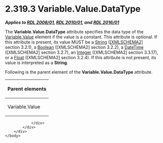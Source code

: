<html dir="LTR" xmlns:mshelp="http://msdn.microsoft.com/mshelp" xmlns:ddue="http://ddue.schemas.microsoft.com/authoring/2003/5" xmlns:xlink="http://www.w3.org/1999/xlink" xmlns:tool="http://www.microsoft.com/tooltip">
    <head>
        <meta http-equiv="Content-Type" content="text/html; CHARSET=utf-8"></meta>
        <meta name="save" content="history"></meta>
        <title>2.319.3 Variable.Value.DataType</title>
        <xml>
            <mshelp:toctitle title="2.319.3 Variable.Value.DataType"></mshelp:toctitle>
            <mshelp:rltitle title="[MS-RDL]: Variable.Value.DataType"></mshelp:rltitle>
            <mshelp:keyword index="A" term="29d9f8d5-7758-4ed1-8796-115aacc54749"></mshelp:keyword>
            <mshelp:attr name="DCSext.ContentType" value="open specification"></mshelp:attr>
            <mshelp:attr name="AssetID" value="29d9f8d5-7758-4ed1-8796-115aacc54749"></mshelp:attr>
            <mshelp:attr name="TopicType" value="kbRef"></mshelp:attr>
            <mshelp:attr name="DCSext.Title" value="[MS-RDL]: Variable.Value.DataType" />
        </xml>
    </head>
    <body>
        <div id="header">
            <h1 class="heading">2.319.3 Variable.Value.DataType</h1>
        </div>
        <div id="mainSection">
            <div id="mainBody">
                <div id="allHistory" class="saveHistory"></div>
                <div id="sectionSection0" class="section" name="collapseableSection">
                    

<p><b><i>Applies to </i></b><a href="1e855f94-4617-47e4-b89e-0856c6cb420f.md"><b><i>RDL 2008/01</i></b></a><b><i>,
</i></b><a href="3428e690-a348-4ec7-8a6a-8efb42d2cdee.md"><b><i>RDL 2010/01</i></b></a><b><i>,
and </i></b><a href="52ce3983-2bfc-4e72-9359-42aaf5fe4509.md"><b><i>RDL 2016/01</i></b></a></p>

<p>The <b>Variable.Value.DataType</b> attribute specifies the
data type of the <a href="92475a61-4625-4027-b262-e9e973c5144c.md">Variable.Value</a>
element if the value is a constant. This attribute is optional. If this
attribute is present, its value MUST be a <a href="1ed81ef3-a683-45e3-aaad-bd2bbe71bc3d.md">String</a> (<a href="https://go.microsoft.com/fwlink/?LinkId=90610">[XMLSCHEMA2]</a> section
3.2.1), a <a href="4802fa14-3619-43fa-9898-3acab160a24c.md">Boolean</a>
([XMLSCHEMA2] section 3.2.2), a <a href="d3b6da93-3935-4a28-8521-268d6f7f9a9d.md">DateTime</a> ([XMLSCHEMA2]
section 3.2.7), an <a href="176fbb59-c3e2-430c-b1bb-37fd15df813e.md">Integer</a>
([XMLSCHEMA2] section 3.3.17), or a <a href="c7d0946f-992e-4abc-a304-09b53e030692.md">Float</a> ([XMLSCHEMA2]
section 3.2.4). If this attribute is not present, its value is interpreted as a
<b>String</b>.</p>

<p>Following is the parent element of the <b>Variable.Value.DataType</b>
attribute.</p>

<table>
 <thead>
  <tr>
   <th>
   <p>Parent elements</p>
   </th>
  </tr>
 </thead>
 <tr>
  <td>
  <p>Variable.Value</p>
  </td>
 </tr>
</table>

<p> </p>


                </div>
            </div>
        </div>
    </body>
</html>